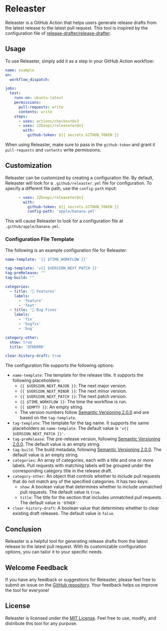 # Releaster

Releaster is a GitHub Action that helps users generate release drafts from the latest release to the latest pull request. This tool is inspired by the configuration file of [release-drafter/release-drafter](https://github.com/release-drafter/release-drafter).

## Usage

To use Releaster, simply add it as a step in your GitHub Action workflow:

```yaml
name: example
on:
  workflow_dispatch:

jobs:
  test:
    runs-on: ubuntu-latest
    permissions:
      pull-requests: write
      contents: write
    steps:
      - uses: actions/checkout@v3
      - uses: JZGoopi/releaseter@v1
        with:
          github-token: ${{ secrets.GITHUB_TOKEN }}
```

When using Releaster, make sure to pass in the `github-token` and grant it `pull-requests` and `contents` write permissions.

## Customization

Releaster can be customized by creating a configuration file. By default, Releaster will look for a `.github/releaster.yml` file for configuration. To specify a different file path, use the `config-path` input:

```yaml
      - uses: JZGoopi/releaseter@v1
        with:
          github-token: ${{ secrets.GITHUB_TOKEN }}
          config-path: 'apple/banana.yml'
```

This will cause Releaster to look for a configuration file at `.github/apple/banana.yml`.

### Configuration File Template

The following is an example configuration file for Releaster:

```yaml
name-template: '{{ $TIME_WORKFLOW }}'

tag-template: 'v{{ $VERSION_NEXT_PATCH }}'
tag-preRelease: ""
tag-build: ""

categories:
  - title: '🚀 Features'
    labels:
      - 'feature'
      - 'feat'
  - title: '🐛 Bug Fixes'
    labels:
      - 'fix'
      - 'bugfix'
      - 'bug'

category-other:
  show: true
  title: 'OTHERRR'

clear-history-draft: true
```

The configuration file supports the following options:

- `name-template`: The template for the release title. It supports the following placeholders:
  - `{{ $VERSION_NEXT_MAJOR }}`: The next major version.
  - `{{ $VERSION_NEXT_MINOR }}`: The next minor version.
  - `{{ $VERSION_NEXT_PATCH }}`: The next patch version.
  - `{{ $TIME_WORKFLOW }}`: The time the workflow is run.
  - `{{ $EMPTY }}`: An empty string.
  - The version numbers follow [Semantic Versioning 2.0.0](https://semver.org/spec/v2.0.0.html) and are based on the `tag-template`.
- `tag-template`: The template for the tag name. It supports the same placeholders as `name-template`. The default value is `'v{{ $VERSION_NEXT_PATCH }}'`.
- `tag-preRelease`: The pre-release version, following [Semantic Versioning 2.0.0](https://semver.org/spec/v2.0.0.html). The default value is an empty string.
- `tag-build`: The build metadata, following [Semantic Versioning 2.0.0](https://semver.org/spec/v2.0.0.html). The default value is an empty string.
- `categories`: An array of categories, each with a title and one or more labels. Pull requests with matching labels will be grouped under the corresponding category title in the release draft.
- `category-other`: An object that controls whether to include pull requests that do not match any of the specified categories. It has two keys:
  - `show`: A boolean value that determines whether to include unmatched pull requests. The default value is `true`.
  - `title`: The title for the section that includes unmatched pull requests. The default value is `'OTHER'`.
- `clear-history-draft`: A boolean value that determines whether to clear existing draft releases. The default value is `false`.

## Conclusion

Releaster is a helpful tool for generating release drafts from the latest release to the latest pull request. With its customizable configuration options, you can tailor it to your specific needs.


## Welcome Feedback

If you have any feedback or suggestions for Releaster, please feel free to submit an issue on the [GitHub repository](https://github.com/JZGoopi/releaseter/issues). Your feedback helps us improve the tool for everyone!

## License

Releaster is licensed under the [MIT License](https://opensource.org/licenses/MIT). Feel free to use, modify, and distribute this tool for any purpose.
